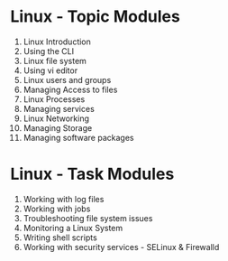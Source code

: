 # Linux - Topic Modules

1. Linux Introduction
2. Using the CLI
3. Linux file system
4. Using vi editor
5. Linux users and groups
6. Managing Access to files
7. Linux Processes
8. Managing services
9. Linux Networking
10. Managing Storage
11. Managing software packages

# Linux - Task Modules

1. Working with log files
2. Working with jobs
3. Troubleshooting file system issues
4. Monitoring a Linux System
5. Writing shell scripts
6. Working with security services - SELinux & Firewalld

